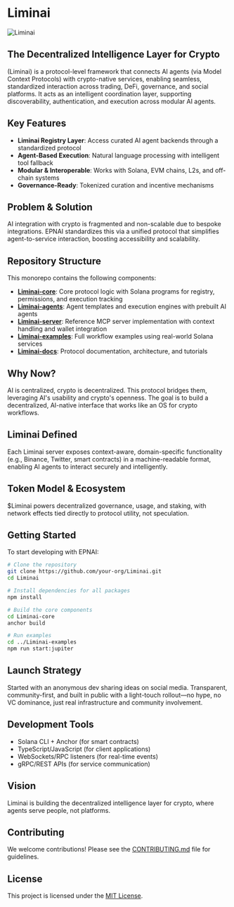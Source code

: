 # Liminai

![Liminai](https://github.com/user-attachments/assets/1e76b447-9355-47d1-82b3-c518328fa6e1)

## The Decentralized Intelligence Layer for Crypto

(Liminai) is a protocol-level framework that connects AI agents (via Model Context Protocols) with crypto-native services, enabling seamless, standardized interaction across trading, DeFi, governance, and social platforms. It acts as an intelligent coordination layer, supporting discoverability, authentication, and execution across modular AI agents.

## Key Features

- **Liminai Registry Layer**: Access curated AI agent backends through a standardized protocol
- **Agent-Based Execution**: Natural language processing with intelligent tool fallback
- **Modular & Interoperable**: Works with Solana, EVM chains, L2s, and off-chain systems
- **Governance-Ready**: Tokenized curation and incentive mechanisms

## Problem & Solution

AI integration with crypto is fragmented and non-scalable due to bespoke integrations. EPNAI standardizes this via a unified protocol that simplifies agent-to-service interaction, boosting accessibility and scalability.

## Repository Structure

This monorepo contains the following components:

- [**Liminai-core**](./Liminai-core/): Core protocol logic with Solana programs for registry, permissions, and execution tracking
- [**Liminai-agents**](./Liminai-agents/): Agent templates and execution engines with prebuilt AI agents
- [**Liminai-server**](./Liminai-server/): Reference MCP server implementation with context handling and wallet integration
- [**Liminai-examples**](./Liminai-examples/): Full workflow examples using real-world Solana services
- [**Liminai-docs**](./Liminai-docs/): Protocol documentation, architecture, and tutorials

## Why Now?

AI is centralized, crypto is decentralized. This protocol bridges them, leveraging AI's usability and crypto's openness. The goal is to build a decentralized, AI-native interface that works like an OS for crypto workflows.

## Liminai Defined

Each Liminai server exposes context-aware, domain-specific functionality (e.g., Binance, Twitter, smart contracts) in a machine-readable format, enabling AI agents to interact securely and intelligently.

## Token Model & Ecosystem

$Liminai powers decentralized governance, usage, and staking, with network effects tied directly to protocol utility, not speculation.

## Getting Started

To start developing with EPNAI:

```bash
# Clone the repository
git clone https://github.com/your-org/Liminai.git
cd Liminai

# Install dependencies for all packages
npm install

# Build the core components
cd Liminai-core
anchor build

# Run examples
cd ../Liminai-examples
npm run start:jupiter
```

## Launch Strategy

Started with an anonymous dev sharing ideas on social media. Transparent, community-first, and built in public with a light-touch rollout—no hype, no VC dominance, just real infrastructure and community involvement.

## Development Tools

- Solana CLI + Anchor (for smart contracts)
- TypeScript/JavaScript (for client applications)
- WebSockets/RPC listeners (for real-time events)
- gRPC/REST APIs (for service communication)

## Vision

Liminai is building the decentralized intelligence layer for crypto, where agents serve people, not platforms.

## Contributing

We welcome contributions! Please see the [CONTRIBUTING.md](./CONTRIBUTING.md) file for guidelines.

## License

This project is licensed under the [MIT License](./LICENSE).
